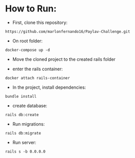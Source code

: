
# How to Run:

* First, clone this repository:

```
https://github.com/marlonfernando16/Paylav-Challenge.git
```

* On root folder:

```
docker-compose up -d
```

* Move the cloned project to the created rails folder 


* enter the rails container:

```
docker attach rails-container 
```

* In the project, install dependencies:

```
bundle install
```

* create database:

```
rails db:create
```

* Run migrations:

```
rails db:migrate
```

* Run server:

```
rails s -b 0.0.0.0
```
